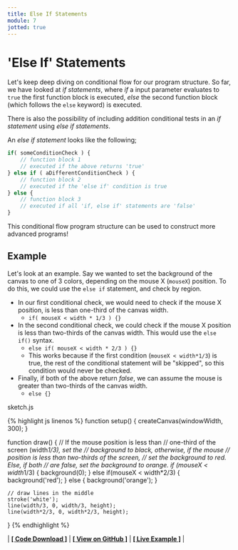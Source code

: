 ```yaml
---
title: Else If Statements
module: 7
jotted: true
---
```


# 'Else If' Statements

Let's keep deep diving on conditional flow for our program structure. So far, we have looked at _if statements_, where _if_ a input parameter evaluates to `true` the first function block is executed, _else_ the second function block (which follows the `else` keyword) is executed.

There is also the possibility of including addition conditional tests in an _if statement_ using _else if statements_.

An _else if statement_ looks like the following;

```js
if( someConditionCheck ) {
    // function block 1
    // executed if the above returns 'true'
} else if ( aDifferentConditionCheck ) {
    // function block 2
    // executed if the 'else if' condition is true
} else {
    // function block 3
    // executed if all 'if, else if' statements are 'false'
}
```

This conditional flow program structure can be used to construct more advanced programs!

## Example

Let's look at an example. Say we wanted to set the background of the canvas to one of 3 colors, depending on the mouse X (`mouseX`) position. To do this, we could use the `else if` statement, and check by region.

- In our first conditional check, we would need to check if the mouse X position, is less than one-third of the canvas width.
    - `if( mouseX < width * 1/3 ) {}`
- In the second conditional check, we could check if the mouse X position is less than two-thirds of the canvas width. This would use the `else if()` syntax.
    - `else if( mouseX < width * 2/3 ) {}`
    - This works because if the first condition (`mouseX < width*1/3`) is true, the rest of the conditional statement will be "skipped", so this condition would never be checked.
- Finally, if both of the above return _false_, we can assume the mouse is greater than two-thirds of the canvas width.
    - `else {}`

<div id="code-heading">sketch.js</div>


{% highlight js linenos %}
function setup() {
    createCanvas(windowWidth, 300);
}

function draw() {
    // If the mouse position is less than
    // one-third of the screen (width*1/3), set the
    // background to black, otherwise, if the mouse
    // position is less than two-thirds of the screen,
    // set the background to red. Else, if both
    // are false, set the background to orange.
    if (mouseX < width*1/3) {
        background(0);
    } else if(mouseX < width*2/3) {
        background('red');
    } else {
        background('orange');
    }

    // draw lines in the middle
    stroke('white');
    line(width/3, 0, width/3, height);
    line(width*2/3, 0, width*2/3, height);
}
{% endhighlight %}


<div id="jotted-demo-1" class="jotted-theme-stacked"></div>

<script>
    new Jotted(document.querySelector("#jotted-demo-1"), {
    files: [
        {
            type: "js",
            hide: false,
            url:"https://raw.githubusercontent.com/Montana-Media-Arts/120_CreativeCoding/master/lecture_code/07/14_else_if_01/sketch.js"
        },
        {
            type: "html",
            hide: true,
            url:"../../../p5_resources/index.html"
        }
    ],
    showBlank: false,
    showResult: true,
    plugins: [
        { name: 'ace', options: { "maxLines": 50 } },
        // { name: 'console', options: { autoClear: true } },
    ]
});
</script>

| [**[ Code Download ]**](https://github.com/Montana-Media-Arts/120_CreativeCoding/raw/master/lecture_code/07/14_else_if_01/14_else_if_01.zip) | [**[ View on GitHub ]**](https://github.com/Montana-Media-Arts/120_CreativeCoding/raw/master/lecture_code/07/14_else_if_01/) | [**[ Live Example ]**](https://montana-media-arts.github.io/120_CreativeCoding/lecture_code/07/14_else_if_01/) |
